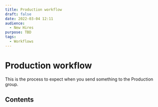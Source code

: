 ```yaml
---
title: Production workflow
draft: false
date: 2022-03-04 12:11
audience:
  - New Hires
purpose: TBD
tags:
  - Workflows
---
```

# Production workflow

This is the process to expect when you send something to the Production group. 
## Contents
